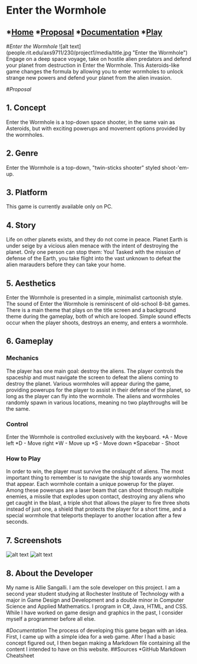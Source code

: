 <!--- Navigation on every page --->
# Enter the Wormhole
*[Home](people.rit.edu/axs9711/230/project1/index.html)
*[Proposal](people.rit.edu/axs9711/230/project1/proposal.html)
*[Documentation](people.rit.edu/axs9711/230/project1/documentation.html)
*[Play](people.rit.edu/axs9711/230/project1/project.html)
---
<!--- index.html --->
#*Enter the Wormhole*
![alt text] (people.rit.edu/axs9711/230/project1/media/title.jpg "Enter the Wormhole")
Engage on a deep space voyage, take on hostile alien predators
and defend your planet from destruction in Enter the Wormhole. This
Asteroids-like game changes the formula by allowing you to enter wormholes 
to unlock strange new powers and defend your planet from the alien invasion.

<!--- proposal.html --->
#*Proposal*
## 1. Concept
Enter the Wormhole is a top-down space shooter, in the same vain as 
Asteroids, but with exciting powerups and movement options provided by
the wormholes.
## 2. Genre
Enter the Wormhole is a top-down, "twin-sticks shooter" styled shoot-'em-up.
## 3. Platform
This game is currently available only on PC.
## 4. Story
Life on other planets exists, and they do not come in peace. Planet Earth is 
under seige by a vicious alien menace with the intent of destroying the
planet. Only one person can stop them: You! Tasked with the mission of
defense of the Earth, you take flight into the vast unknown to defeat the
alien marauders before they can take your home.
## 5. Aesthetics
Enter the Wormhole is presented in a simple, minimalist cartoonish style. 
The sound of Enter the Wormhole is reminiscent of old-school 8-bit games.
There is a main theme that plays on the title screen and a background theme 
during the gameplay, both of which are looped. Simple sound effects occur
when the player shoots, destroys an enemy, and enters a wormhole.
## 6. Gameplay
### Mechanics
The player has one main goal: destroy the aliens. The player controls the
spaceship and must navigate the screen to defeat the aliens coming to 
destroy the planet. Various wormholes will appear during the game, providing
powerups for the player to assist in their defense of the planet, so long
as the player can fly into the wormhole. The aliens and wormholes randomly
spawn in various locations, meaning no two playthroughs will be the same.
### Control
Enter the Wormhole is controlled exclusively with the keyboard.
*A - Move left
*D - Move right
*W - Move up
*S - Move down
*Spacebar - Shoot
### How to Play
In order to win, the player must survive the onslaught of aliens. The 
most important thing to remember is to navigate the ship towards any
wormholes that appear. Each wormhole contain a unique powerup for the player.
Among these powerups are a laser beam that can shoot through multiple
enemies, a missile that explodes upon contact, destroying any aliens who 
get caught in the blast, a triple shot that allows the player to fire 
three shots instead of just one, a shield that protects the player for a
short time, and a special wormhole that teleports theplayer to another 
location after a few seconds.
## 7. Screenshots
![alt text](people.rit.edu/axs9711/230/project1/media/screenshot1.jpg "Enter the Wormhole")
![alt text](people.rit.edu/axs9711/230/project1/media/screenshot2.jpg "Enter the Wormhole")
## 8. About the Developer
My name is Allie Sangalli. I am the sole developer on this project. I am
a second year student studying at Rochester Institute of Technology with
a major in Game Design and Development and a double minor in Computer
Science and Applied Mathematics. I program in C#, Java, HTML, and CSS. 
While I have worked on game design and graphics in the past, I consider 
myself a programmer before all else.

<!--- documentation.html --->
<!--- will be further completed later when there is more to actually document --->
#*Documentation*
The process of developing this game began with an idea. First, I came up
with a simple idea for a web game. After I had a basic concept figured out,
I then began making a Markdown file containing all the content I intended 
to have on this website.
##Sources
*GitHub Markdown Cheatsheet